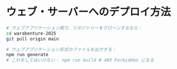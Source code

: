 # ウェブ・サーバーへのデプロイ方法

```bash
# ウェブアプリケーション側で、リポジトリーをクローンするなら：
cd warabenture-2025
git pull origin main

# ウェブアプリケーション形式のファイルを出力する：
npm run generate
# これをしてはいけない： npm run build # 403 Forbidden になる
```
